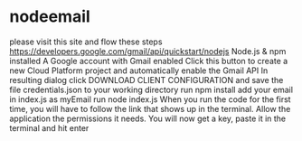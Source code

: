 # nodeemail
please visit this site and flow these steps
https://developers.google.com/gmail/api/quickstart/nodejs
Node.js & npm installed 
A Google account with Gmail enabled
Click this button to create a new Cloud Platform project and automatically enable the Gmail API
In resulting dialog click DOWNLOAD CLIENT CONFIGURATION and save the file credentials.json to your working directory
run npm install
add your email in index.js as myEmail
run node index.js
When you run the code for the first time, you will have to follow the link that shows up in the terminal. 
Allow the application the permissions it needs. You will now get a key, 
paste it in the terminal and hit enter

